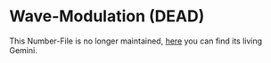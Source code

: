 # Wave-Modulation (DEAD)

This Number-File is no longer maintained, [here](10000088.md) you can find its living Gemini.
